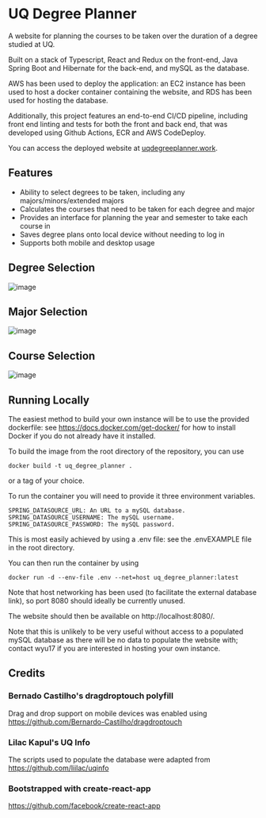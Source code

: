 # UQ Degree Planner

A website for planning the courses to be taken over the duration of a degree studied at UQ. 

Built on a stack of Typescript, React and Redux on the front-end, Java Spring Boot and Hibernate for the back-end, and mySQL as the database. 

AWS has been used to deploy the application: an EC2 instance has been used to host a docker container containing the website, and RDS has been used for hosting the database.

Additionally, this project features an end-to-end CI/CD pipeline, including front end linting and tests for both the front and back end, that was developed using Github Actions, ECR and AWS CodeDeploy. 

You can access the deployed website at [uqdegreeplanner.work](https://www.uqdegreeplanner.work/).

## Features

* Ability to select degrees to be taken, including any majors/minors/extended majors
* Calculates the courses that need to be taken for each degree and major 
* Provides an interface for planning the year and semester to take each course in
* Saves degree plans onto local device without needing to log in
* Supports both mobile and desktop usage

## Degree Selection
![image](https://user-images.githubusercontent.com/62117275/111273865-0ef7f880-8680-11eb-8cfe-d8acd1bd7ae8.png)

## Major Selection
![image](https://user-images.githubusercontent.com/62117275/143033469-25b96c8e-1acc-4846-b0bf-9ea44f38a2a5.png)

## Course Selection
![image](https://user-images.githubusercontent.com/62117275/143009806-431a5236-90be-4abc-a7a4-4ef44cae0d50.png)

## Running Locally
The easiest method to build your own instance will be to use the provided dockerfile: see https://docs.docker.com/get-docker/ for how to install Docker if you do not already have it installed.

To build the image from the root directory of the repository, you can use 

```
docker build -t uq_degree_planner .
```

or a tag of your choice.

To run the container you will need to provide it three environment variables. 
```
SPRING_DATASOURCE_URL: An URL to a mySQL database. 
SPRING_DATASOURCE_USERNAME: The mySQL username.
SPRING_DATASOURCE_PASSWORD: The mySQL password.
```
This is most easily achieved by using a .env file: see the .envEXAMPLE file in the root directory.

You can then run the container by using
```
docker run -d --env-file .env --net=host uq_degree_planner:latest
```
Note that host networking has been used (to facilitate the external database link), so port 8080 should ideally be currently unused. 

The website should then be available on http://localhost:8080/.

Note that this is unlikely to be very useful without access to a populated mySQL database as there will be no data to populate the website with; contact wyu17 if you are interested in hosting your own instance. 


### 

## Credits
### Bernado Castilho's dragdroptouch polyfill
Drag and drop support on mobile devices was enabled using https://github.com/Bernardo-Castilho/dragdroptouch

### Lilac Kapul's UQ Info
The scripts used to populate the database were adapted from https://github.com/liilac/uqinfo

### Bootstrapped with create-react-app
https://github.com/facebook/create-react-app
